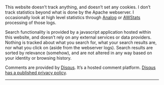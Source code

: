 This website doesn’t track anything, and doesn’t set any cookies. I don’t track statistics beyond what is done by the Apache webserver. I occasionally look at high level statistics through [Analog](https://analog.readthedocs.io/) or [AWStats](https://www.awstats.org/) processing of those logs.

Search functionality is provided by a javascript application hosted within this website, and doesn’t rely on any external services or data providers. Nothing is tracked about what you search for, what your search results are, nor what you click on (aside from the webserver logs). Search results are sorted by relevance (somehow), and are not altered in any way based on your identity or browsing history.

Comments are provided by [Disqus](http://disqus.com/). It’s a hosted comment platform. [Disqus has a published privacy policy](https://help.disqus.com/en/articles/1717103-disqus-privacy-policy).

* * *